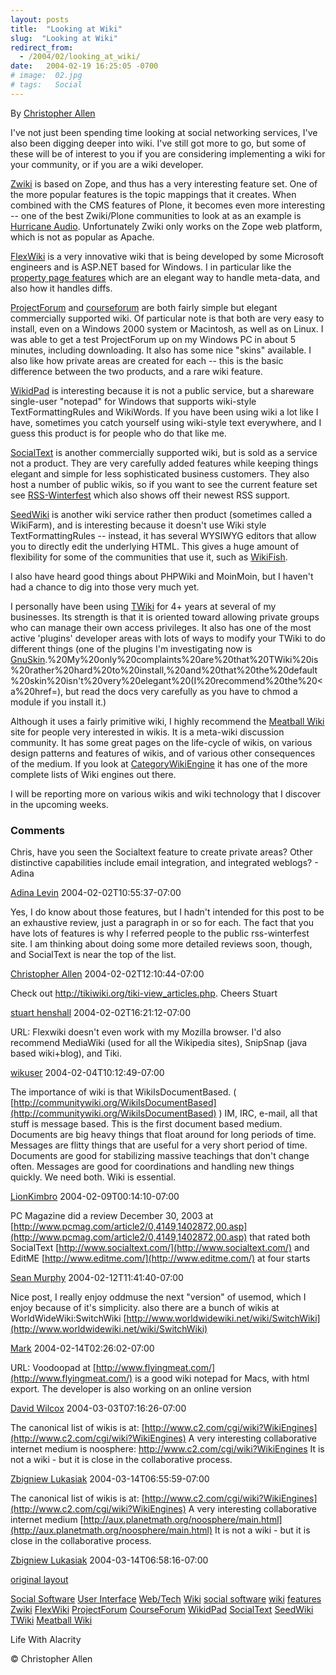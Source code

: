 ```yaml
---
layout: posts
title:  "Looking at Wiki"
slug:  "Looking at Wiki"
redirect_from:
  - /2004/02/looking_at_wiki/
date:   2004-02-19 16:25:05 -0700
# image:  02.jpg
# tags:   Social
---
```


By [Christopher Allen](/about)

I've not just been spending time looking at social networking services, I've also been digging deeper into wiki. I've still got more to go, but some of these will be of interest to you if you are considering implementing a wiki for your community, or if you are a wiki developer.

[Zwiki](http://www.zwiki.org) is based on Zope, and thus has a very interesting feature set. One of the more popular features is the topic mappings that it creates. When combined with the CMS features of Plone, it becomes even more interesting -- one of the best Zwiki/Plone communities to look at as an example is [Hurricane Audio](http://doc.hydrogenaudio.org/wikis/hydrogenaudio/FrontPage). Unfortunately Zwiki only works on the Zope web platform, which is not as popular as Apache.

[FlexWiki](http://www.flexwiki.com) is a very innovative wiki that is being developed by some Microsoft engineers and is ASP.NET based for Windows. I in particular like the [property page features](http://flexwiki.com/default.aspx/FlexWiki.ExamplePropertyPage) which are an elegant way to handle meta-data, and also how it handles diffs.

[ProjectForum](http://www.projectforum.com) and [courseforum](http://www.courseforum.com) are both fairly simple but elegant commercially supported wiki. Of particular note is that both are very easy to install, even on a Windows 2000 system or Macintosh, as well as on Linux. I was able to get a test ProjectForum up on my Windows PC in about 5 minutes, including downloading. It also has some nice "skins" available. I also like how private areas are created for each -- this is the basic difference between the two products, and a rare wiki feature.

[WikidPad](http://www.jhorman.org/wikidPad/) is interesting because it is not a public service, but a shareware single-user "notepad" for Windows that supports wiki-style TextFormattingRules and WikiWords. If you have been using wiki a lot like I have, sometimes you catch yourself using wiki-style text everywhere, and I guess this product is for people who do that like me.

[SocialText](http://www.socialtext.com) is another commercially supported wiki, but is sold as a service not a product. They are very carefully added features while keeping things elegant and simple for less sophisticated business customers. They also host a number of public wikis, so if you want to see the current feature set see [RSS-Winterfest](http://http://www.socialtext.net/rss-winterfest) which also shows off their newest RSS support.

[SeedWiki](http://www.seedwiki.com) is another wiki service rather then product (sometimes called a WikiFarm), and is interesting because it doesn't use Wiki style TextFormattingRules -- instead, it has several WYSIWYG editors that allow you to directly edit the underlying HTML. This gives a huge amount of flexibility for some of the communities that use it, such as [WikiFish](http://www.seedwiki.com/page.cfm?doc=WikiFish&wikiid=1231).

I also have heard good things about PHPWiki and MoinMoin, but I haven't had a chance to dig into those very much yet.

I personally have been using [TWiki](http://www.twiki.org) for 4+ years at several of my businesses. Its strength is that it is oriented toward allowing private groups who can manage their own access privileges. It also has one of the most active 'plugins' developer areas with lots of ways to modify your TWiki to do different things (one of the plugins I'm investigating now is [GnuSkin](//http://twiki.org/cgi-bin/view/Codev/EvEm>EvEm</a>).%20My%20only%20complaints%20are%20that%20TWiki%20is%20rather%20hard%20to%20install,%20and%20that%20the%20default%20skin%20isn't%20very%20elegant%20(I%20recommend%20the%20<a%20href=), but read the docs very carefully as you have to chmod a module if you install it.)

Although it uses a fairly primitive wiki, I highly recommend the [Meatball Wiki](http://www.usemod.com/cgi-bin/mb.pl?MeatballWiki) site for people very interested in wikis. It is a meta-wiki discussion community. It has some great pages on the life-cycle of wikis, on various design patterns and features of wikis, and of various other consequences of the medium. If you look at [CategoryWikiEngine](http://www.usemod.com/cgi-bin/mb.pl?back=CategoryWikiEngine) it has one of the more complete lists of Wiki engines out there.

I will be reporting more on various wikis and wiki technology that I discover in the upcoming weeks.

### Comments

Chris, have you seen the Socialtext feature to create private areas? Other distinctive capabilities include email integration, and integrated weblogs? - Adina

[Adina Levin](http://www.socialtext.com) 2004-02-02T10:55:37-07:00

Yes, I do know about those features, but I hadn't intended for this post to be an exhaustive review, just a paragraph in or so for each. The fact that you have lots of features is why I referred people to the public rss-winterfest site. I am thinking about doing some more detailed reviews soon, though, and SocialText is near the top of the list.

[Christopher Allen](http://www.lifewithalacrity.com/) 2004-02-02T12:10:44-07:00

Check out http://tikiwiki.org/tiki-view_articles.php. Cheers Stuart

[stuart henshall](http://www.henshall.com/blog/) 2004-02-02T16:21:12-07:00

URL: Flexwiki doesn't even work with my Mozilla browser. I'd also recommend MediaWiki (used for all the Wikipedia sites), SnipSnap (java based wiki+blog), and Tiki.

[wikuser](#) 2004-02-04T10:12:49-07:00

The importance of wiki is that WikiIsDocumentBased. ( [http://communitywiki.org/WikiIsDocumentBased](http://communitywiki.org/WikiIsDocumentBased) ) IM, IRC, e-mail, all that stuff is message based. This is the first document based medium. Documents are big heavy things that float around for long periods of time. Messages are flitty things that are useful for a very short period of time. Documents are good for stabilizing massive teachings that don't change often. Messages are good for coordinations and handling new things quickly. We need both. Wiki is essential.

[LionKimbro](http://speakeasy.org/~lion/) 2004-02-09T00:14:10-07:00

PC Magazine did a review December 30, 2003 at [http://www.pcmag.com/article2/0,4149,1402872,00.asp](http://www.pcmag.com/article2/0,4149,1402872,00.asp) that rated both SocialText [http://www.socialtext.com/](http://www.socialtext.com/) and EditME [http://www.editme.com/](http://www.editme.com/) at four starts

[Sean Murphy](http://www.skmurphy.com) 2004-02-12T11:41:40-07:00

Nice post, I really enjoy oddmuse the next "version" of usemod, which I enjoy because of it's simplicity. also there are a bunch of wikis at WorldWideWiki:SwitchWiki [http://www.worldwidewiki.net/wiki/SwitchWiki](http://www.worldwidewiki.net/wiki/SwitchWiki)

[Mark](http://markdilley.2ya.com) 2004-02-14T02:26:02-07:00

URL: Voodoopad at [http://www.flyingmeat.com/](http://www.flyingmeat.com/) is a good wiki notepad for Macs, with html export. The developer is also working on an online version

[David Wilcox](#) 2004-03-03T07:16:26-07:00

The canonical list of wikis is at: [http://www.c2.com/cgi/wiki?WikiEngines](http://www.c2.com/cgi/wiki?WikiEngines) A very interesting collaborative internet medium is noosphere: http://www.c2.com/cgi/wiki?WikiEngines It is not a wiki - but it is close in the collaborative process.

[Zbigniew Lukasiak](http://zby.aster.net.pl/kwiki) 2004-03-14T06:55:59-07:00

The canonical list of wikis is at: [http://www.c2.com/cgi/wiki?WikiEngines](http://www.c2.com/cgi/wiki?WikiEngines) A very interesting collaborative internet medium [http://aux.planetmath.org/noosphere/main.html](http://aux.planetmath.org/noosphere/main.html) It is not a wiki - but it is close in the collaborative process.

[Zbigniew Lukasiak](http://zby.aster.net.pl/kwiki) 2004-03-14T06:58:16-07:00

[original layout](/previous/2004/02/looking_at_wiki.html)

[Social Software](/tags/social-software/) [User Interface](/tags/user-interface/) [Web/Tech](/tags/web/tech/) [Wiki](/tags/wiki/) [social software](/tags/social-software/) [wiki](/tags/wiki/) [features](/tags/features/) [Zwiki](/tags/zwiki/) [FlexWiki](/tags/flexwiki/) [ProjectForum](/tags/projectforum/) [CourseForum](/tags/courseforum/) [WikidPad](/tags/wikidpad/) [SocialText](/tags/socialtext/) [SeedWiki](/tags/seedwiki/) [TWiki](/tags/twiki/) [Meatball Wiki](/tags/meatball-wiki/)

Life With Alacrity

© Christopher Allen